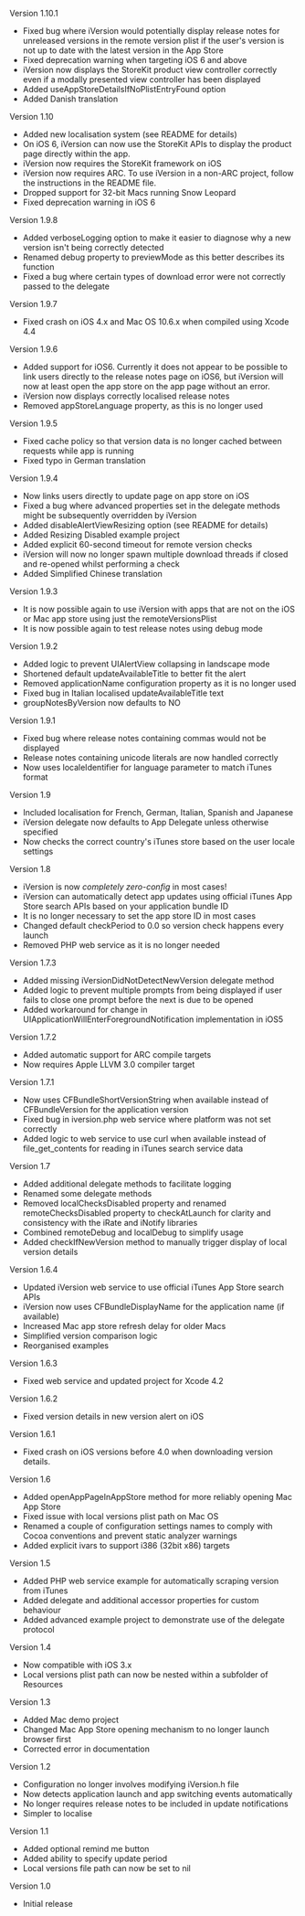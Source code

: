 Version 1.10.1

- Fixed bug where iVersion would potentially display release notes for unreleased versions in the remote version plist if the user's version is not up to date with the latest version in the App Store
- Fixed deprecation warning when targeting iOS 6 and above
- iVersion now displays the StoreKit product view controller correctly even if a modally presented view controller has been displayed
- Added useAppStoreDetailsIfNoPlistEntryFound option
- Added Danish translation

Version 1.10

- Added new localisation system (see README for details)
- On iOS 6, iVersion can now use the StoreKit APIs to display the product page directly within the app.
- iVersion now requires the StoreKit framework on iOS
- iVersion now requires ARC. To use iVersion in a non-ARC project, follow the instructions in the README file.
- Dropped support for 32-bit Macs running Snow Leopard
- Fixed deprecation warning in iOS 6

Version 1.9.8

- Added verboseLogging option to make it easier to diagnose why a new version isn't being correctly detected
- Renamed debug property to previewMode as this better describes its function
- Fixed a bug where certain types of download error were not correctly passed to the delegate

Version 1.9.7

- Fixed crash on iOS 4.x and Mac OS 10.6.x when compiled using Xcode 4.4

Version 1.9.6

- Added support for iOS6. Currently it does not appear to be possible to link users directly to the release notes page on iOS6, but iVersion will now at least open the app store on the app page without an error.
- iVersion now displays correctly localised release notes
- Removed appStoreLanguage property, as this is no longer used

Version 1.9.5

- Fixed cache policy so that version data is no longer cached between requests while app is running
- Fixed typo in German translation

Version 1.9.4

- Now links users directly to update page on app store on iOS
- Fixed a bug where advanced properties set in the delegate methods might be subsequently overridden by iVersion
- Added disableAlertViewResizing option (see README for details)
- Added Resizing Disabled example project
- Added explicit 60-second timeout for remote version checks
- iVersion will now no longer spawn multiple download threads if closed and re-opened whilst performing a check
- Added Simplified Chinese translation

Version 1.9.3

- It is now possible again to use iVersion with apps that are not on the iOS or Mac app store using just the remoteVersionsPlist
- It is now possible again to test release notes using debug mode

Version 1.9.2

- Added logic to prevent UIAlertView collapsing in landscape mode
- Shortened default updateAvailableTitle to better fit the alert
- Removed applicationName configuration property as it is no longer used
- Fixed bug in Italian localised updateAvailableTitle text
- groupNotesByVersion now defaults to NO

Version 1.9.1

- Fixed bug where release notes containing commas would not be displayed
- Release notes containing unicode literals are now handled correctly
- Now uses localeIdentifier for language parameter to match iTunes format

Version 1.9

- Included localisation for French, German, Italian, Spanish and Japanese
- iVersion delegate now defaults to App Delegate unless otherwise specified
- Now checks the correct country's iTunes store based on the user locale settings

Version 1.8

- iVersion is now *completely zero-config* in most cases!
- iVersion can automatically detect app updates using official iTunes App Store search APIs based on your application bundle ID
- It is no longer necessary to set the app store ID in most cases
- Changed default checkPeriod to 0.0 so version check happens every launch
- Removed PHP web service as it is no longer needed

Version 1.7.3

- Added missing iVersionDidNotDetectNewVersion delegate method
- Added logic to prevent multiple prompts from being displayed if user fails to close one prompt before the next is due to be opened
- Added workaround for change in UIApplicationWillEnterForegroundNotification implementation in iOS5

Version 1.7.2

- Added automatic support for ARC compile targets
- Now requires Apple LLVM 3.0 compiler target

Version 1.7.1

- Now uses CFBundleShortVersionString when available instead of CFBundleVersion for the application version
- Fixed bug in iversion.php web service where platform was not set correctly
- Added logic to web service to use curl when available instead of file_get_contents for reading in iTunes search service data

Version 1.7

- Added additional delegate methods to facilitate logging
- Renamed some delegate methods
- Removed localChecksDisabled property and renamed remoteChecksDisabled property to checkAtLaunch for clarity and consistency with the iRate and iNotify libraries
- Combined remoteDebug and localDebug to simplify usage
- Added checkIfNewVersion method to manually trigger display of local version details

Version 1.6.4

- Updated iVersion web service to use official iTunes App Store search APIs
- iVersion now uses CFBundleDisplayName for the application name (if available) 
- Increased Mac app store refresh delay for older Macs
- Simplified version comparison logic
- Reorganised examples

Version 1.6.3

- Fixed web service and updated project for Xcode 4.2

Version 1.6.2

- Fixed version details in new version alert on iOS

Version 1.6.1

- Fixed crash on iOS versions before 4.0 when downloading version details.

Version 1.6

- Added openAppPageInAppStore method for more reliably opening Mac App Store
- Fixed issue with local versions plist path on Mac OS
- Renamed a couple of configuration settings names to comply with Cocoa conventions and prevent static analyzer warnings
- Added explicit ivars to support i386 (32bit x86) targets

Version 1.5

- Added PHP web service example for automatically scraping version from iTunes
- Added delegate and additional accessor properties for custom behaviour
- Added advanced example project to demonstrate use of the delegate protocol

Version 1.4

- Now compatible with iOS 3.x
- Local versions plist path can now be nested within a subfolder of Resources

Version 1.3

- Added Mac demo project
- Changed Mac App Store opening mechanism to no longer launch browser first
- Corrected error in documentation

Version 1.2

- Configuration no longer involves modifying iVersion.h file
- Now detects application launch and app switching events automatically
- No longer requires release notes to be included in update notifications
- Simpler to localise

Version 1.1

- Added optional remind me button
- Added ability to specify update period
- Local versions file path can now be set to nil

Version 1.0

- Initial release